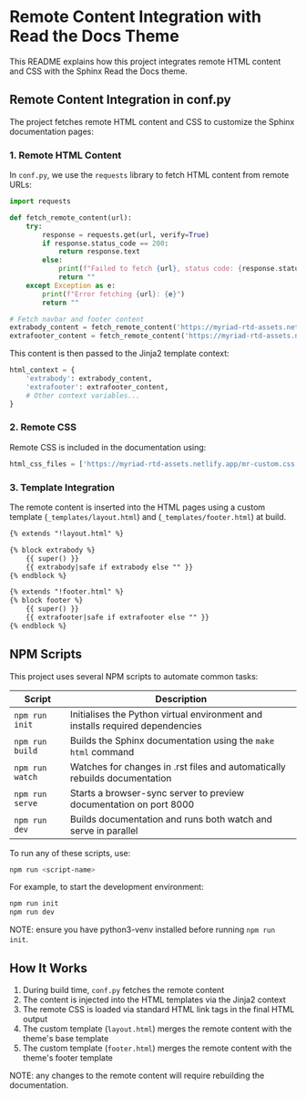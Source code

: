 # Remote Content Integration with Read the Docs Theme

This README explains how this project integrates remote HTML content and CSS with the Sphinx Read the Docs theme.

## Remote Content Integration in conf.py

The project fetches remote HTML content and CSS to customize the Sphinx documentation pages:

### 1. Remote HTML Content

In `conf.py`, we use the `requests` library to fetch HTML content from remote URLs:

```python
import requests

def fetch_remote_content(url):
    try:
        response = requests.get(url, verify=True)
        if response.status_code == 200:
            return response.text
        else:
            print(f"Failed to fetch {url}, status code: {response.status_code}")
            return ""
    except Exception as e:
        print(f"Error fetching {url}: {e}")
        return ""

# Fetch navbar and footer content
extrabody_content = fetch_remote_content('https://myriad-rtd-assets.netlify.app/navbar.html')
extrafooter_content = fetch_remote_content('https://myriad-rtd-assets.netlify.app/footer.html')
```

This content is then passed to the Jinja2 template context:

```python
html_context = {
    'extrabody': extrabody_content,
    'extrafooter': extrafooter_content,
    # Other context variables...
}
```

### 2. Remote CSS

Remote CSS is included in the documentation using:

```python
html_css_files = ['https://myriad-rtd-assets.netlify.app/mr-custom.css']
```

### 3. Template Integration

The remote content is inserted into the HTML pages using a custom template (`_templates/layout.html`) and (`_templates/footer.html`) at build.

```html
{% extends "!layout.html" %}

{% block extrabody %}
    {{ super() }}
    {{ extrabody|safe if extrabody else "" }}
{% endblock %}

{% extends "!footer.html" %}
{% block footer %}
    {{ super() }}
    {{ extrafooter|safe if extrafooter else "" }}
{% endblock %}
```

## NPM Scripts

This project uses several NPM scripts to automate common tasks:

| Script | Description |
|--------|-------------|
| `npm run init` | Initialises the Python virtual environment and installs required dependencies |
| `npm run build` | Builds the Sphinx documentation using the `make html` command |
| `npm run watch` | Watches for changes in .rst files and automatically rebuilds documentation |
| `npm run serve` | Starts a browser-sync server to preview documentation on port 8000 |
| `npm run dev` | Builds documentation and runs both watch and serve in parallel |

To run any of these scripts, use:

```bash
npm run <script-name>
```

For example, to start the development environment:

```bash
npm run init
npm run dev
```

NOTE: ensure you have python3-venv installed before running `npm run init`.

## How It Works

1. During build time, `conf.py` fetches the remote content
2. The content is injected into the HTML templates via the Jinja2 context
3. The remote CSS is loaded via standard HTML link tags in the final HTML output
4. The custom template (`layout.html`) merges the remote content with the theme's base template
5. The custom template (`footer.html`) merges the remote content with the theme's footer template

NOTE: any changes to the remote content will require rebuilding the documentation.
